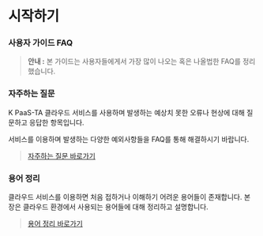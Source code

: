 # 시작하기



### 사용자 가이드 FAQ

> **안내 :** 본 가이드는 사용자들에게서 가장 많이 나오는 혹은 나올법한 FAQ를 정리했습니다.

### 자주하는 질문

K PaaS-TA 클라우드 서비스를 사용하며 발생하는 예상치 못한 오류나 현상에 대해 질문하고 응답한 항목입니다.

서비스를 이용하며 발생하는 다양한 예외사항들을 FAQ를 통해 해결하시기 바랍니다.

> [자주하는 질문 바로가기](https://helpqna.kpaasta.cloud/faq/c790-c8fc-bb3b-b294-c9c8-bb38.html)

### 용어 정리

클라우드 서비스를 이용하면 처음 접하거나 이해하기 어려운 용어들이 존재합니다. 본 장은 클라우드 환경에서 사용되는 용어들에 대해 정리하고 설명합니다.

> [용어 정리 바로가기](https://helpqna.kpaasta.cloud/etc/c6a9-c5b4-c815-b9ac.html)

